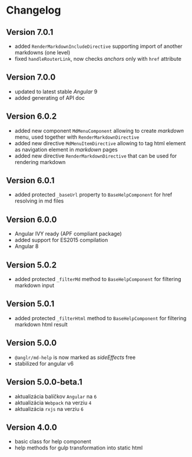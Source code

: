 # Changelog

## Version 7.0.1

- added `RenderMarkdownIncludeDirective` supporting import of another markdowns (one level)
- fixed `handleRouterLink`, now checks *anchors* only with `href` attribute

## Version 7.0.0

- updated to latest stable *Angular* 9
- added generating of API doc

## Version 6.0.2

- added new component `MdMenuComponent` allowing to create *markdown* menu, used together with `RenderMarkdownDirective`
- added new directive `MdMenuItemDirective` allowing to tag html element as navigation element in *markdown* pages
- added new directive `RenderMarkdownDirective` that can be used for rendering markdown

## Version 6.0.1

- added protected `_baseUrl` property to `BaseHelpComponent` for href resolving in md files

## Version 6.0.0

- Angular IVY ready (APF compliant package)
- added support for ES2015 compilation
- Angular 8

## Version 5.0.2
- added protected `_filterMd` method to `BaseHelpComponent` for filtering markdown input

## Version 5.0.1
 - added protected `_filterHtml` method to `BaseHelpComponent` for filtering markdown html result

## Version 5.0.0
 - `@anglr/md-help` is now marked as *sideEffects* free
 - stabilized for angular v6

## Version 5.0.0-beta.1
 - aktualizácia balíčkov `Angular` na `6`
 - aktualizácia `Webpack` na verziu `4`
 - aktualizácia `rxjs` na verziu `6`

## Version 4.0.0
- basic class for help component
- help methods for gulp transformation into static html

